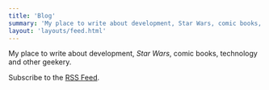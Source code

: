 ```yaml
---
title: 'Blog'
summary: 'My place to write about development, Star Wars, comic books, technology and other geekery.'
layout: 'layouts/feed.html'
---
```


My place to write about development, *Star Wars*, comic books, technology and other geekery.

Subscribe to the [RSS Feed](/blog/feed.xml).
